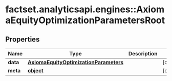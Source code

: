 # factset.analyticsapi.engines::AxiomaEquityOptimizationParametersRoot

## Properties
Name | Type | Description | Notes
------------ | ------------- | ------------- | -------------
**data** | [**AxiomaEquityOptimizationParameters**](AxiomaEquityOptimizationParameters.md) |  | [optional] 
**meta** | [**object**](.md) |  | [optional] 


